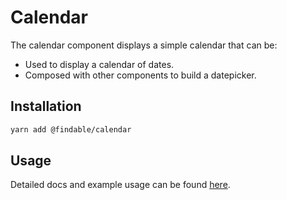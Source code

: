 
# Calendar

The calendar component displays a simple calendar that can be:

* Used to display a calendar of dates.
* Composed with other components to build a datepicker.

## Installation

```sh
yarn add @findable/calendar
```

## Usage

Detailed docs and example usage can be found [here](https://atlaskit.atlassian.com/packages/core/calendar).

